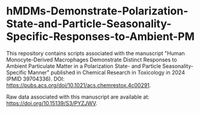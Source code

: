 # hMDMs-Demonstrate-Polarization-State-and-Particle-Seasonality-Specific-Responses-to-Ambient-PM

This repository contains scripts associated with the manuscript "Human Monocyte-Derived Macrophages Demonstrate Distinct Responses to Ambient Particulate Matter in a Polarization State- and Particle Seasonality-Specific Manner" published in Chemical Research in Toxicology in 2024 (PMID  39704336). DOI: https://pubs.acs.org/doi/10.1021/acs.chemrestox.4c00291.

Raw data associated with this manuscript are available at: https://doi.org/10.15139/S3/PYZJWV.
